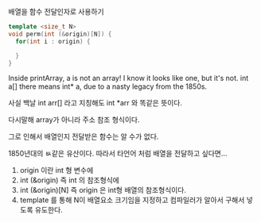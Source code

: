 배열을 함수 전달인자로 사용하기

```cpp
template <size_t N>
void perm(int (&origin)[N]) {
  for(int i : origin) {

  }
}
```

Inside printArray, a is not an array! I know it looks like one, but it's not. int a[] there means int\* a, due to a nasty legacy from the 1850s.

사실 백날 int arr[] 라고 지칭해도 int \*arr 와 똑같은 뜻이다.

다시말해 array가 아니라 주소 참조 형식이다.

그로 인해서 배열인지 전달받은 함수는 알 수가 없다.

1850년대의 ㅄ같은 유산이다. 따라서 타언어 처럼 배열을 전달하고 싶다면...

1. origin 이란 int 형 변수에
2. int (&origin) 즉 int 의 참조형식에
3. int (&origin)[N] 즉 origin 은 int형 배열의 참조형식이다.
4. template 를 통해 N이 배열요소 크기임을 지정하고 컴파일러가 알아서 구해서 넣도록 유도한다.
